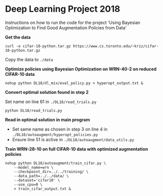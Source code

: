 # Deep Learning Project 2018

Instructions on how to run the code for the project 'Using Bayesian Optimization to Find Good Augmentation Policies from Data'

<b>Get the data</b>
```shell
curl -o cifar-10-python.tar.gz https://www.cs.toronto.edu/~kriz/cifar-10-python.tar.gz
```
Copy the data to `./data`

<b>Optimize policies using Bayesian Optimization on WRN-40-2 on reduced CIFAR-10 data</b>

```shell
nohup python DL18/dl_mix/eval_policy.py > hyperopt_output.txt &
```

<b>Convert optimal solution found in step 2</b>

Set name on line 61 in `./DL18/read_trials.py`

```shell
python DL18/read_trials.py
```

<b>Read in optimal solution in main program</b>

- Set same name as chosen in step 3 on line 4 in `./DL18/autoaugment/hyperopt_policies.py`
- Ensure line 51 is active in `./DL18/autoaugment/data_utils.py`


<b>Train WRN-28-10 on full CIFAR-10 data with optimized augmentation policies</b>

```shell
nohup python DL18/autoaugment/train_cifar.py \
	--model_name=wrn \
	--checkpoint_dir=../../training/ \
	--data_path=../../data/ \
	--dataset='cifar10' \
	--use_cpu=0 \
	> train_cifar_output.txt &
```
